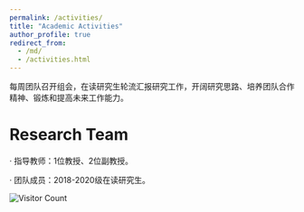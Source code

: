 ```yaml
---
permalink: /activities/
title: "Academic Activities"
author_profile: true
redirect_from: 
  - /md/
  - /activities.html
---
```


​      每周团队召开组会，在读研究生轮流汇报研究工作，开阔研究思路、培养团队合作精神、锻炼和提高未来工作能力。

# Research Team 

·     指导教师：1位教授、2位副教授。

·     团队成员：2018-2020级在读研究生。



![Visitor Count](https://profile-counter.glitch.me/shen-hang/count.svg)
